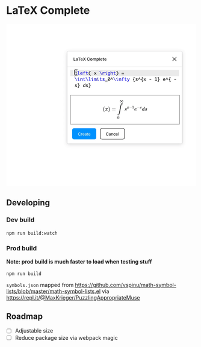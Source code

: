 # LaTeX Complete

![recording](recording.gif)

## Developing

### Dev build

`npm run build:watch`

### Prod build

**Note: prod build is much faster to load when testing stuff**

`npm run build`


`symbols.json` mapped from https://github.com/vspinu/math-symbol-lists/blob/master/math-symbol-lists.el via https://repl.it/@MaxKrieger/PuzzlingAppropriateMuse

## Roadmap

-   [ ] Adjustable size
- [ ] Reduce package size via webpack magic
